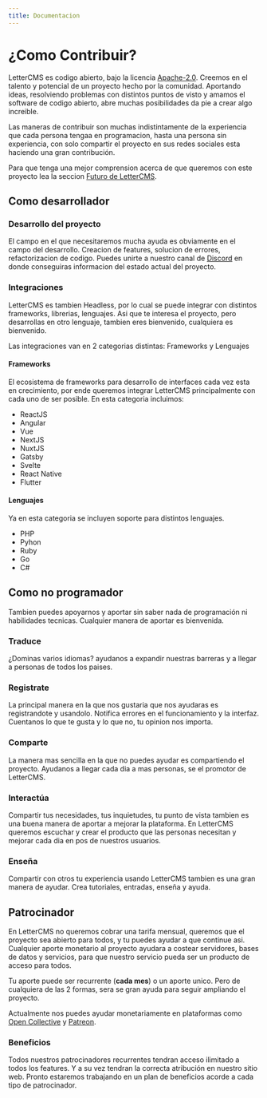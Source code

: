 ```yaml
---
title: Documentacion
---
```


# ¿Como Contribuir?

LetterCMS es codigo abierto, bajo la licencia [Apache-2.0](https://www.apache.org/licenses/LICENSE-2.0). Creemos en el talento y potencial de un proyecto hecho por la comunidad. Aportando ideas, resolviendo problemas con distintos puntos de visto y amamos el software de codigo abierto, abre muchas posibilidades da pie a crear algo increible.


Las maneras de contribuir son muchas indistintamente de la experiencia que cada persona tengaa en programacion, hasta una persona sin experiencia, con solo compartir el proyecto en sus redes sociales esta haciendo una gran contribución.

Para que tenga una mejor comprension acerca de que queremos con este proyecto lea la seccion [Futuro de LetterCMS](/docs/roadmap).

## Como desarrollador

### Desarrollo del proyecto

El campo en el que necesitaremos mucha ayuda es obviamente en el campo del desarrollo. Creacion de features, solucion de errores, refactorizacion de codigo. Puedes unirte a nuestro canal de [Discord](https://discord.gg/Jx6XTSA2Wz) en donde conseguiras informacion del estado actual del proyecto.

### Integraciones

LetterCMS es tambien Headless, por lo cual se puede integrar con distintos frameworks, librerias, lenguajes. Asi que te interesa el proyecto, pero desarrollas en otro lenguaje, tambien eres bienvenido, cualquiera es bienvenido.

Las integraciones van en 2 categorias distintas: Frameworks y Lenguajes

#### Frameworks

El ecosistema de frameworks para desarrollo de interfaces cada vez esta en crecimiento, por ende queremos integrar LetterCMS principalmente con cada uno de ser posible. En esta categoria incluimos:

- ReactJS
- Angular
- Vue
- NextJS
- NuxtJS
- Gatsby
- Svelte
- React Native
- Flutter

#### Lenguajes

Ya en esta categoria se incluyen soporte para distintos lenguajes.

- PHP
- Pyhon
- Ruby
- Go
- C#

## Como no programador

Tambien puedes apoyarnos y aportar sin saber nada de programación ni habilidades tecnicas. Cualquier manera de aportar es bienvenida.

### Traduce

¿Dominas varios idiomas? ayudanos a expandir nuestras barreras y a llegar a personas de todos los paises.

### Registrate

La principal manera en la que nos gustaria que nos ayudaras es registrandote y usandolo. Notifica errores en el funcionamiento y la interfaz. Cuentanos lo que te gusta y lo que no, tu opinion nos importa.

### Comparte

La manera mas sencilla en la que no puedes ayudar es compartiendo el proyecto. Ayudanos a llegar cada dia a mas personas, se el promotor de LetterCMS.

### Interactúa

Compartir tus necesidades, tus inquietudes, tu punto de vista tambien es una buena manera de aportar a mejorar la plataforma. En LetterCMS queremos escuchar y crear el producto que las personas necesitan y mejorar cada dia en pos de nuestros usuarios.

### Enseña

Compartir con otros tu experiencia usando LetterCMS tambien es una gran manera de ayudar. Crea tutoriales, entradas, enseña y ayuda.

## Patrocinador

En LetterCMS no queremos cobrar una tarifa mensual, queremos que el proyecto sea abierto para todos, y tu puedes ayudar a que continue asi. Cualquier aporte monetario al proyecto ayudara a costear servidores, bases de datos y servicios, para que nuestro servicio pueda ser un producto de acceso para todos.

Tu aporte puede ser recurrente (**cada mes**) o un aporte unico. Pero de cualquiera de las 2 formas, sera se gran ayuda para seguir ampliando el proyecto.

Actualmente nos puedes ayudar monetariamente en plataformas como [Open Collective](https://www.opencollective.com/lettercms) y [Patreon](https://www.patron.com/lettercms).

### Beneficios

Todos nuestros patrocinadores recurrentes tendran acceso ilimitado a todos los features. Y a su vez tendran la correcta atribución en nuestro sitio web. Pronto estaremos trabajando en un plan de beneficios acorde a cada tipo de patrocinador.

